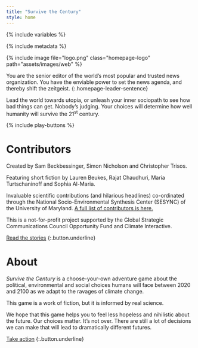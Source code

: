 ```yaml
---
title: "Survive the Century"
style: home
---
```


{% include variables %}

{% include metadata %}

{% include image file="logo.png" class="homepage-logo" path="assets/images/web" %}

You are the senior editor of the world’s most popular and trusted news organization. You have the enviable power to set the news agenda, and thereby shift the zeitgeist.
{:.homepage-leader-sentence}

Lead the world towards utopia, or unleash your inner sociopath to see how bad things can get. Nobody’s judging. Your choices will determine how well humanity will survive the 21<sup>st</sup> century.

{% include play-buttons %}

<div class="below-the-fold" markdown="1">

# Contributors

Created by Sam Beckbessinger, Simon Nicholson and Christopher Trisos.

Featuring short fiction by Lauren Beukes, Rajat Chaudhuri, Maria Turtschaninoff and Sophia Al-Maria.

Invaluable scientific contributions (and hilarious headlines) co-ordinated through the National Socio-Environmental Synthesis Center (SESYNC) of the University of Maryland. [A full list of contributors is here.](credits.html)

This is a not-for-profit project supported by the Global Strategic Communications Council Opportunity Fund and Climate Interactive.

[Read the stories](book/text/stories.html)
{:.button.underline}

# About

*Survive the Century* is a choose-your-own adventure game about the political, environmental and social choices humans will face between 2020 and 2100 as we adapt to the ravages of climate change.

This game is a work of fiction, but it is informed by real science.

We hope that this game helps you to feel less hopeless and nihilistic about the future. Our choices matter. It’s not over. There are still a lot of decisions we can make that will lead to dramatically different futures.

[Take action](book/text/take-action.html)
{:.button.underline}


</div>
